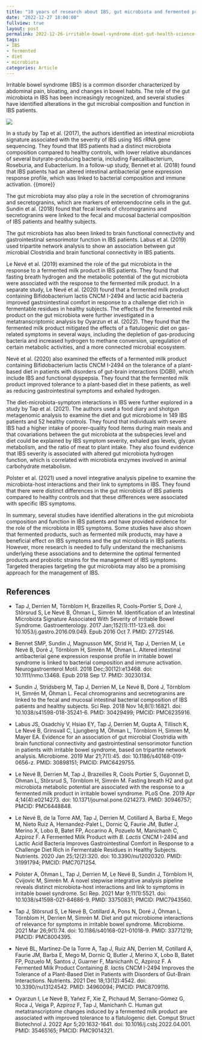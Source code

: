```yaml
---
title: "10 years of research about IBS, gut microbiota and fermented product at Danone Research: what do we found?"
date: "2022-12-27 18:00:00" 
fullview: true
layout: post
permalink: 2022-12-26-irritable-bowel-syndrome-diet-gut-health-science-danone-research.html
tags: 
- IBS
- fermented
- diet
- microbiota
categories: Article
---
```




Irritable bowel syndrome (IBS) is a common disorder characterized by abdominal pain, bloating, and changes in bowel habits. The role of the gut microbiota in IBS has been increasingly recognized, and several studies have identified alterations in the gut microbial composition and function in IBS patients.

![](https://pbs.twimg.com/media/E60R6XNWYAUR0Ou?format=jpg&name=4096x4096)

In a study by Tap et al. (2017), the authors identified an intestinal microbiota signature associated with the severity of IBS using 16S rRNA gene sequencing. They found that IBS patients had a distinct microbiota composition compared to healthy controls, with lower relative abundances of several butyrate-producing bacteria, including Faecalibacterium, Roseburia, and Eubacterium. In a follow-up study, Bennet et al. (2018) found that IBS patients had an altered intestinal antibacterial gene expression response profile, which was linked to bacterial composition and immune activation. {{more}} <!--more--> 



The gut microbiota may also play a role in the secretion of chromogranins and secretogranins, which are markers of enteroendocrine cells in the gut. Sundin et al. (2018) found that fecal levels of chromogranins and secretogranins were linked to the fecal and mucosal bacterial composition of IBS patients and healthy subjects.

The gut microbiota has also been linked to brain functional connectivity and gastrointestinal sensorimotor function in IBS patients. Labus et al. (2019) used tripartite network analysis to show an association between gut microbial Clostridia and brain functional connectivity in IBS patients.

Le Nevé et al. (2019) examined the role of the gut microbiota in the response to a fermented milk product in IBS patients. They found that fasting breath hydrogen and the metabolic potential of the gut microbiota were associated with the response to the fermented milk product. In a separate study, Le Nevé et al. (2020) found that a fermented milk product containing Bifidobacterium lactis CNCM I-2494 and lactic acid bacteria improved gastrointestinal comfort in response to a challenge diet rich in fermentable residues in healthy subjects. The effects of the fermented milk product on the gut microbiota were further investigated in a metatranscriptomic analysis by Oyarzun et al. (2022). They found that the fermented milk product mitigated the effects of a flatulogenic diet on gas-related symptoms in several ways, including the depletion of gas-producing bacteria and increased hydrogen to methane conversion, upregulation of certain metabolic activities, and a more connected microbial ecosystem.

Nevé et al. (2020) also examined the effects of a fermented milk product containing Bifidobacterium lactis CNCM I-2494 on the tolerance of a plant-based diet in patients with disorders of gut-brain interactions (DGBI), which include IBS and functional dyspepsia. They found that the fermented milk product improved tolerance to a plant-based diet in these patients, as well as reducing gastrointestinal symptoms and exhaled hydrogen.

The diet-microbiota-symptom interactions in IBS were further explored in a study by Tap et al. (2021). The authors used a food diary and shotgun metagenomic analysis to examine the diet and gut microbiome in 149 IBS patients and 52 healthy controls. They found that individuals with severe IBS had a higher intake of poorer-quality food items during main meals and that covariations between the gut microbiota at the subspecies level and diet could be explained by IBS symptom severity, exhaled gas levels, glycan metabolism, and the ratio of meat to plant intake. They also found evidence that IBS severity is associated with altered gut microbiota hydrogen function, which is correlated with microbiota enzymes involved in animal carbohydrate metabolism.

Polster et al. (2021) used a novel integrative analysis pipeline to examine the microbiota-host interactions and their link to symptoms in IBS. They found that there were distinct differences in the gut microbiota of IBS patients compared to healthy controls and that these differences were associated with specific IBS symptoms.

In summary, several studies have identified alterations in the gut microbiota composition and function in IBS patients and have provided evidence for the role of the microbiota in IBS symptoms. Some studies have also shown that fermented products, such as fermented milk products, may have a beneficial effect on IBS symptoms and the gut microbiota in IBS patients. However, more research is needed to fully understand the mechanisms underlying these associations and to determine the optimal fermented products and probiotic strains for the management of IBS symptoms. Targeted therapies targeting the gut microbiota may also be a promising approach for the management of IBS.


## References

- Tap J, Derrien M, Törnblom H, Brazeilles R, Cools-Portier S, Doré J, Störsrud
S, Le Nevé B, Öhman L, Simrén M. Identification of an Intestinal Microbiota
Signature Associated With Severity of Irritable Bowel Syndrome.
Gastroenterology. 2017 Jan;152(1):111-123.e8. doi: 10.1053/j.gastro.2016.09.049.
Epub 2016 Oct 7. PMID: 27725146.

- Bennet SMP, Sundin J, Magnusson MK, Strid H, Tap J, Derrien M, Le Nevé B,
Doré J, Törnblom H, Simrén M, Öhman L. Altered intestinal antibacterial gene
expression response profile in irritable bowel syndrome is linked to bacterial
composition and immune activation. Neurogastroenterol Motil. 2018
Dec;30(12):e13468. doi: 10.1111/nmo.13468. Epub 2018 Sep 17. PMID: 30230134.

- Sundin J, Stridsberg M, Tap J, Derrien M, Le Nevé B, Doré J, Törnblom H,
Simrén M, Öhman L. Fecal chromogranins and secretogranins are linked to the
fecal and mucosal intestinal bacterial composition of IBS patients and healthy
subjects. Sci Rep. 2018 Nov 14;8(1):16821. doi: 10.1038/s41598-018-35241-6.
PMID: 30429499; PMCID: PMC6235916.

- Labus JS, Osadchiy V, Hsiao EY, Tap J, Derrien M, Gupta A, Tillisch K, Le
Nevé B, Grinsvall C, Ljungberg M, Öhman L, Törnblom H, Simren M, Mayer EA.
Evidence for an association of gut microbial Clostridia with brain functional
connectivity and gastrointestinal sensorimotor function in patients with
irritable bowel syndrome, based on tripartite network analysis. Microbiome. 2019
Mar 21;7(1):45. doi: 10.1186/s40168-019-0656-z. PMID: 30898151; PMCID:
PMC6429755.

- Le Nevé B, Derrien M, Tap J, Brazeilles R, Cools Portier S, Guyonnet D, Ohman
L, Störsrud S, Törnblom H, Simrén M. Fasting breath H2 and gut microbiota
metabolic potential are associated with the response to a fermented milk product
in irritable bowel syndrome. PLoS One. 2019 Apr 4;14(4):e0214273. doi:
10.1371/journal.pone.0214273. PMID: 30946757; PMCID: PMC6448848.

- Le Nevé B, de la Torre AM, Tap J, Derrien M, Cotillard A, Barba E, Mego M,
Nieto Ruiz A, Hernandez-Palet L, Dornic Q, Faurie JM, Butler J, Merino X, Lobo
B, Batet FP, Accarino A, Pozuelo M, Manichanh C, Azpiroz F. A Fermented Milk
Product with <i>B. Lactis</i> CNCM I-2494 and Lactic Acid Bacteria Improves
Gastrointestinal Comfort in Response to a Challenge Diet Rich in Fermentable
Residues in Healthy Subjects. Nutrients. 2020 Jan 25;12(2):320. doi:
10.3390/nu12020320. PMID: 31991794; PMCID: PMC7071254.

- Polster A, Öhman L, Tap J, Derrien M, Le Nevé B, Sundin J, Törnblom H,
Cvijovic M, Simrén M. A novel stepwise integrative analysis pipeline reveals
distinct microbiota-host interactions and link to symptoms in irritable bowel
syndrome. Sci Rep. 2021 Mar 9;11(1):5521. doi: 10.1038/s41598-021-84686-9. PMID:
33750831; PMCID: PMC7943560.

- Tap J, Störsrud S, Le Nevé B, Cotillard A, Pons N, Doré J, Öhman L, Törnblom
H, Derrien M, Simrén M. Diet and gut microbiome interactions of relevance for
symptoms in irritable bowel syndrome. Microbiome. 2021 Mar 26;9(1):74. doi:
10.1186/s40168-021-01018-9. PMID: 33771219; PMCID: PMC8004395.

- Nevé BL, Martinez-De la Torre A, Tap J, Ruiz AN, Derrien M, Cotillard A,
Faurie JM, Barba E, Mego M, Dornic Q, Butler J, Merino X, Lobo B, Batet FP,
Pozuelo M, Santos J, Guarner F, Manichanh C, Azpiroz F. A Fermented Milk Product
Containing <i>B. lactis</i> CNCM I-2494 Improves the Tolerance of a Plant-Based
Diet in Patients with Disorders of Gut-Brain Interactions. Nutrients. 2021 Dec
18;13(12):4542. doi: 10.3390/nu13124542. PMID: 34960094; PMCID: PMC8709116.

- Oyarzun I, Le Nevé B, Yañez F, Xie Z, Pichaud M, Serrano-Gómez G, Roca J,
Veiga P, Azpiroz F, Tap J, Manichanh C. Human gut metatranscriptome changes
induced by a fermented milk product are associated with improved tolerance to a
flatulogenic diet. Comput Struct Biotechnol J. 2022 Apr 5;20:1632-1641. doi:
10.1016/j.csbj.2022.04.001. PMID: 35465165; PMCID: PMC9014321.






